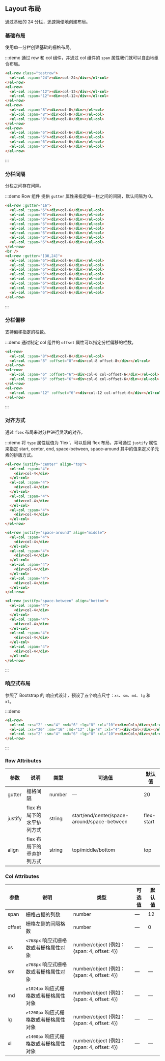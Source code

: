 ## Layout 布局

通过基础的 24 分栏，迅速简便地创建布局。

### 基础布局

使用单一分栏创建基础的栅格布局。

:::demo
通过 row 和 col 组件，并通过 col 组件的 `span` 属性我们就可以自由地组合布局。

```html
<el-row class="testrow">
  <el-col :span="24"><div>col-24</div></el-col>
</el-row>
<el-row>
  <el-col :span="12"><div>col-12</div></el-col>
  <el-col :span="12"><div>col-12</div></el-col>
</el-row>
<el-row>
  <el-col :span="8"><div>col-8</div></el-col>
  <el-col :span="8"><div>col-8</div></el-col>
  <el-col :span="8"><div>col-8</div></el-col>
</el-row>
<el-row>
  <el-col :span="6"><div>col-6</div></el-col>
  <el-col :span="6"><div>col-6</div></el-col>
  <el-col :span="6"><div>col-6</div></el-col>
  <el-col :span="6"><div>col-6</div></el-col>
</el-row>
```

:::

### 分栏间隔

分栏之间存在间隔。

:::demo
Row 组件 提供 `gutter` 属性来指定每一栏之间的间隔，默认间隔为 0。

```html
<el-row :gutter="16">
  <el-col :span="6"><div>col-6</div></el-col>
  <el-col :span="6"><div>col-6</div></el-col>
  <el-col :span="6"><div>col-6</div></el-col>
  <el-col :span="6"><div>col-6</div></el-col>
  <el-col :span="6"><div>col-6</div></el-col>
  <el-col :span="6"><div>col-6</div></el-col>
  <el-col :span="6"><div>col-6</div></el-col>
  <el-col :span="6"><div>col-6</div></el-col>
</el-row>
<br />
<el-row :gutter="[30,24]">
  <el-col :span="6"><div>col-6</div></el-col>
  <el-col :span="6"><div>col-6</div></el-col>
  <el-col :span="6"><div>col-6</div></el-col>
  <el-col :span="6"><div>col-6</div></el-col>
  <el-col :span="6"><div>col-6</div></el-col>
  <el-col :span="6"><div>col-6</div></el-col>
  <el-col :span="6"><div>col-6</div></el-col>
  <el-col :span="6"><div>col-6</div></el-col>
</el-row>
```

:::

### 分栏偏移

支持偏移指定的栏数。

:::demo
通过制定 col 组件的 `offset` 属性可以指定分栏偏移的栏数。

```html
<el-row>
  <el-col :span="8"><div>col-8</div></el-col>
  <el-col :span="8" :offset="8"><div>col-8 offset-8</div></el-col>
</el-row>
<el-row>
  <el-col :span="6" :offset="6"><div>col-6 col-offset-6</div></el-col>
  <el-col :span="6" :offset="6"><div>col-6 col-offset-6</div></el-col>
</el-row>
<el-row>
  <el-col :span="12" :offset="6"><div>col-12 col-offset-6</div></el-col>
</el-row>
```

:::

### 对齐方式

通过 `flex` 布局来对分栏进行灵活的对齐。

:::demo
将 `type` 属性赋值为 'flex'，可以启用 flex 布局，并可通过 `justify` 属性来指定 start, center, end, space-between, space-around 其中的值来定义子元素的排版方式。

```html
<el-row justify="center" align="top">
  <el-col :span="4">
    <div>col-4</div>
  </el-col>
  <el-col :span="4">
    <div>col-4</div>
  </el-col>
  <el-col :span="4">
    <div>col-4</div>
  </el-col>
  <el-col :span="4">
    <div>col-4</div>
  </el-col>
</el-row>

<el-row justify="space-around" align="middle">
  <el-col :span="4">
    <div>col-4</div>
  </el-col>
  <el-col :span="4">
    <div>col-4</div>
  </el-col>
  <el-col :span="4">
    <div>col-4</div>
  </el-col>
  <el-col :span="4">
    <div>col-4</div>
  </el-col>
</el-row>

<el-row justify="space-between" align="bottom">
  <el-col :span="4">
    <div>col-4</div>
  </el-col>
  <el-col :span="4">
    <div>col-4</div>
  </el-col>
  <el-col :span="4">
    <div>col-4</div>
  </el-col>
  <el-col :span="4">
    <div>col-4</div>
  </el-col>
</el-row>
```

:::

### 响应式布局

参照了 Bootstrap 的 响应式设计，预设了五个响应尺寸：`xs`、`sm`、`md`、`lg` 和 `xl`。

:::demo

```html
<el-row>
  <el-col :xs="2" :sm="4" :md="6" :lg="8" :xl="10"><div>Col</div></el-col>
  <el-col :xs="20" :sm="16" :md="12" :lg="8" :xl="4"><div>Col</div></el-col>
  <el-col :xs="2" :sm="4" :md="6" :lg="8" :xl="10"><div>Col</div></el-col>
</el-row>
```

:::

### Row Attributes

| 参数    | 说明                      | 类型   | 可选值                                      | 默认值     |
| ------- | ------------------------- | ------ | ------------------------------------------- | ---------- |
| gutter  | 栅格间隔                  | number | —                                           | 20         |
| justify | flex 布局下的水平排列方式 | string | start/end/center/space-around/space-between | flex-start |
| align   | flex 布局下的垂直排列方式 | string | top/middle/bottom                           | top        |

### Col Attributes

| 参数   | 说明                                   | 类型                                        | 可选值 | 默认值 |
| ------ | -------------------------------------- | ------------------------------------------- | ------ | ------ |
| span   | 栅格占据的列数                         | number                                      | —      | 12     |
| offset | 栅格左侧的间隔格数                     | number                                      | —      | 0      |
| xs     | `<768px` 响应式栅格数或者栅格属性对象  | number/object (例如： {span: 4, offset: 4}) | —      | —      |
| sm     | `≥768px` 响应式栅格数或者栅格属性对象  | number/object (例如： {span: 4, offset: 4}) | —      | —      |
| md     | `≥1024px` 响应式栅格数或者栅格属性对象 | number/object (例如： {span: 4, offset: 4}) | —      | —      |
| lg     | `≥1200px` 响应式栅格数或者栅格属性对象 | number/object (例如： {span: 4, offset: 4}) | —      | —      |
| xl     | `≥1400px` 响应式栅格数或者栅格属性对象 | number/object (例如： {span: 4, offset: 4}) | —      | —      |
